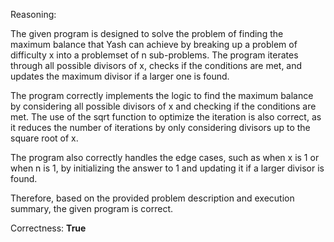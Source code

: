 Reasoning:

The given program is designed to solve the problem of finding the maximum balance that Yash can achieve by breaking up a problem of difficulty x into a problemset of n sub-problems. The program iterates through all possible divisors of x, checks if the conditions are met, and updates the maximum divisor if a larger one is found.

The program correctly implements the logic to find the maximum balance by considering all possible divisors of x and checking if the conditions are met. The use of the sqrt function to optimize the iteration is also correct, as it reduces the number of iterations by only considering divisors up to the square root of x.

The program also correctly handles the edge cases, such as when x is 1 or when n is 1, by initializing the answer to 1 and updating it if a larger divisor is found.

Therefore, based on the provided problem description and execution summary, the given program is correct.

Correctness: **True**